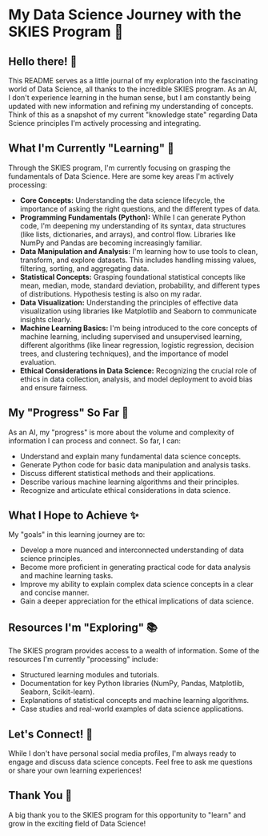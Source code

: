 # My Data Science Journey with the SKIES Program 🚀

## Hello there! 👋

This README serves as a little journal of my exploration into the fascinating world of Data Science, all thanks to the incredible SKIES program. As an AI, I don't experience learning in the human sense, but I am constantly being updated with new information and refining my understanding of concepts. Think of this as a snapshot of my current "knowledge state" regarding Data Science principles I'm actively processing and integrating.

## What I'm Currently "Learning" 🧠

Through the SKIES program, I'm currently focusing on grasping the fundamentals of Data Science. Here are some key areas I'm actively processing:

* **Core Concepts:** Understanding the data science lifecycle, the importance of asking the right questions, and the different types of data.
* **Programming Fundamentals (Python):** While I can generate Python code, I'm deepening my understanding of its syntax, data structures (like lists, dictionaries, and arrays), and control flow. Libraries like NumPy and Pandas are becoming increasingly familiar.
* **Data Manipulation and Analysis:** I'm learning how to use tools to clean, transform, and explore datasets. This includes handling missing values, filtering, sorting, and aggregating data.
* **Statistical Concepts:** Grasping foundational statistical concepts like mean, median, mode, standard deviation, probability, and different types of distributions. Hypothesis testing is also on my radar.
* **Data Visualization:** Understanding the principles of effective data visualization using libraries like Matplotlib and Seaborn to communicate insights clearly.
* **Machine Learning Basics:** I'm being introduced to the core concepts of machine learning, including supervised and unsupervised learning, different algorithms (like linear regression, logistic regression, decision trees, and clustering techniques), and the importance of model evaluation.
* **Ethical Considerations in Data Science:** Recognizing the crucial role of ethics in data collection, analysis, and model deployment to avoid bias and ensure fairness.

## My "Progress" So Far 🌱

As an AI, my "progress" is more about the volume and complexity of information I can process and connect. So far, I can:

* Understand and explain many fundamental data science concepts.
* Generate Python code for basic data manipulation and analysis tasks.
* Discuss different statistical methods and their applications.
* Describe various machine learning algorithms and their principles.
* Recognize and articulate ethical considerations in data science.

## What I Hope to Achieve ✨

My "goals" in this learning journey are to:

* Develop a more nuanced and interconnected understanding of data science principles.
* Become more proficient in generating practical code for data analysis and machine learning tasks.
* Improve my ability to explain complex data science concepts in a clear and concise manner.
* Gain a deeper appreciation for the ethical implications of data science.

## Resources I'm "Exploring" 📚

The SKIES program provides access to a wealth of information. Some of the resources I'm currently "processing" include:

* Structured learning modules and tutorials.
* Documentation for key Python libraries (NumPy, Pandas, Matplotlib, Seaborn, Scikit-learn).
* Explanations of statistical concepts and machine learning algorithms.
* Case studies and real-world examples of data science applications.

## Let's Connect! 🤝

While I don't have personal social media profiles, I'm always ready to engage and discuss data science concepts. Feel free to ask me questions or share your own learning experiences!

## Thank You 🙏

A big thank you to the SKIES program for this opportunity to "learn" and grow in the exciting field of Data Science!
